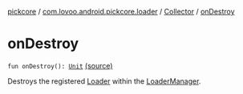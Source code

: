 [pickcore](../../index.md) / [com.lovoo.android.pickcore.loader](../index.md) / [Collector](index.md) / [onDestroy](./on-destroy.md)

# onDestroy

`fun onDestroy(): `[`Unit`](https://kotlinlang.org/api/latest/jvm/stdlib/kotlin/-unit/index.html) [(source)](https://github.com/lovoo/android-pickpic/blob/master/pickcore/pickcore/src/main/kotlin/com/lovoo/android/pickcore/loader/Collector.kt#L58)

Destroys the registered [Loader](#) within the [LoaderManager](#).

